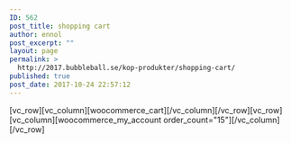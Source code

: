 ```yaml
---
ID: 562
post_title: shopping cart
author: ennol
post_excerpt: ""
layout: page
permalink: >
  http://2017.bubbleball.se/kop-produkter/shopping-cart/
published: true
post_date: 2017-10-24 22:57:12
---
```

[vc_row][vc_column][woocommerce_cart][/vc_column][/vc_row][vc_row][vc_column][woocommerce_my_account order_count="15"][/vc_column][/vc_row]